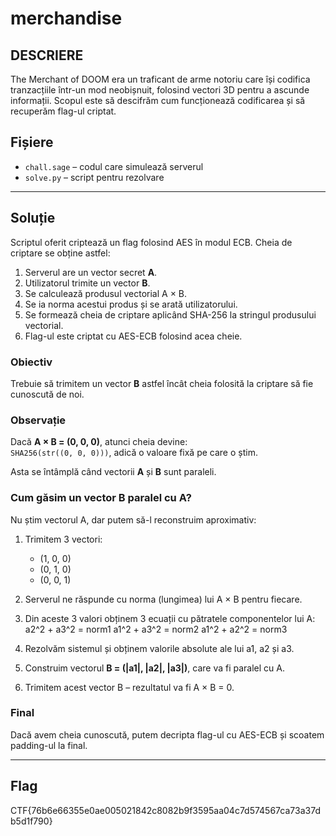 # merchandise

## DESCRIERE

The Merchant of DOOM era un traficant de arme notoriu care își codifica tranzacțiile într-un mod neobișnuit, folosind vectori 3D pentru a ascunde informații. Scopul este să descifrăm cum funcționează codificarea și să recuperăm flag-ul criptat.

## Fișiere

- `chall.sage` – codul care simulează serverul
- `solve.py` – script pentru rezolvare

---

## Soluție

Scriptul oferit criptează un flag folosind AES în modul ECB. Cheia de criptare se obține astfel:

1. Serverul are un vector secret **A**.
2. Utilizatorul trimite un vector **B**.
3. Se calculează produsul vectorial A × B.
4. Se ia norma acestui produs și se arată utilizatorului.
5. Se formează cheia de criptare aplicând SHA-256 la stringul produsului vectorial.
6. Flag-ul este criptat cu AES-ECB folosind acea cheie.

### Obiectiv

Trebuie să trimitem un vector **B** astfel încât cheia folosită la criptare să fie cunoscută de noi.

### Observație

Dacă **A × B = (0, 0, 0)**, atunci cheia devine:  
`SHA256(str((0, 0, 0)))`, adică o valoare fixă pe care o știm.

Asta se întâmplă când vectorii **A** și **B** sunt paraleli.

### Cum găsim un vector B paralel cu A?

Nu știm vectorul A, dar putem să-l reconstruim aproximativ:

1. Trimitem 3 vectori:  
   - (1, 0, 0)  
   - (0, 1, 0)  
   - (0, 0, 1)

2. Serverul ne răspunde cu norma (lungimea) lui A × B pentru fiecare.

3. Din aceste 3 valori obținem 3 ecuații cu pătratele componentelor lui A:
a2^2 + a3^2 = norm1
a1^2 + a3^2 = norm2
a1^2 + a2^2 = norm3

4. Rezolvăm sistemul și obținem valorile absolute ale lui a1, a2 și a3.

5. Construim vectorul **B = (|a1|, |a2|, |a3|)**, care va fi paralel cu A.

6. Trimitem acest vector B – rezultatul va fi A × B = 0.

### Final

Dacă avem cheia cunoscută, putem decripta flag-ul cu AES-ECB și scoatem padding-ul la final.

---

## Flag

CTF{76b6e66355e0ae005021842c8082b9f3595aa04c7d574567ca73a37db5d1f790}
